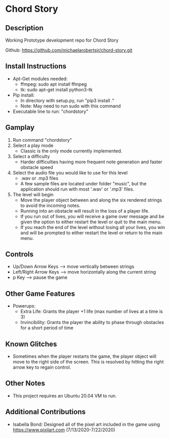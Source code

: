 # Chord Story

## Description
Working Prototype development repo for Chord Story

Github: https://github.com/michaelarobertsjr/chord-story.git

## Install Instructions
* Apt-Get modules needed:
  * ffmpeg: sudo apt install ffmpeg
  * tk: sudo apt-get install python3-tk
* Pip install:
  * In directory with setup.py, run "pip3 install ."
  * Note: May need to run sudo with this command
* Executable line to run: "chordstory"

## Gamplay
1. Run command "chordstory"
2. Select a play mode
   * Classic is the only mode currently implemented.
3. Select a difficulty
   * Harder difficulties having more frequent note generation and faster obstacle speed
4. Select the audio file you would like to use for this level
   * .wav or .mp3 files
   * A few sample files are located under folder "music", but the application should run with most '.wav' or '.mp3' files. 
5. The level will begin
   * Move the player object between and along the six rendered strings to avoid the incoming notes. 
   * Running into an obstacle will result in the loss of a player life.
   * If you run out of lives, you will receive a game over message and be given the option to either restart the level or quit to the main menu. 
   * If you reach the end of the level without losing all your lives, you win and will be prompted to either restart the level or return to the main menu.

## Controls
* Up/Down Arrow Keys --> move vertically between strings
* Left/Right Arrow Keys --> move horizontally along the current string
* p Key --> pause the game

## Other Game Features
* Powerups:
  * Extra Life: Grants the player +1 life (max number of lives at a time is 3)
  * Invincibility: Grants the player the ability to phase through obstacles for a short period of time

## Known Glitches
* Sometimes when the player restarts the game, the player object will move to the right side of the screen. This is resolved by hitting the right arrow key to regain control.

## Other Notes
* This project requires an Ubuntu 20.04 VM to run.

## Additional Contributions
* Isabella Bond: Designed all of the pixel art included in the game using https://www.pixilart.com (7/13/2020-7/22/2020)